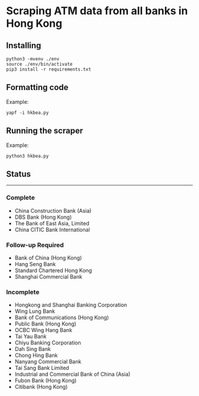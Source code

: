 # Scraping ATM data from all banks in Hong Kong

## Installing
````
python3 -mvenv ./env
source ./env/bin/activate
pip3 install -r requirements.txt
````

## Formatting code
Example:
````
yapf -i hkbea.py
````

## Running the scraper
Example:
````
python3 hkbea.py
````
## Status

---

### Complete
- China Construction Bank (Asia)
- DBS Bank (Hong Kong)
- The Bank of East Asia, Limited
- China CITIC Bank International

### Follow-up Required
- Bank of China (Hong Kong)
- Hang Seng Bank
- Standard Chartered Hong Kong
- Shanghai Commercial Bank

### Incomplete
- Hongkong and Shanghai Banking Corporation
- Wing Lung Bank
- Bank of Communications (Hong Kong)
- Public Bank (Hong Kong)
- OCBC Wing Hang Bank
- Tai Yau Bank
- Chiyu Banking Corporation
- Dah Sing Bank
- Chong Hing Bank
- Nanyang Commercial Bank
- Tai Sang Bank Limited
- Industrial and Commercial Bank of China (Asia)
- Fubon Bank (Hong Kong)
- Citibank (Hong Kong)